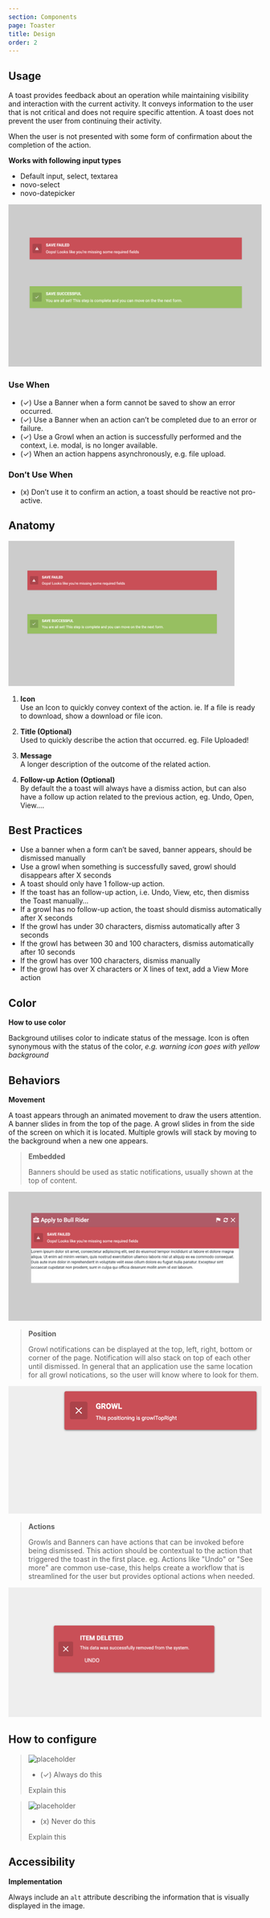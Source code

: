 ```yaml
---
section: Components
page: Toaster
title: Design
order: 2
---
```


## Usage

<novo-grid columns="2" align="start" gap="2rem">
<div>

A toast provides feedback about an operation while maintaining visibility and interaction with the current activity. It conveys information to the user that is not critical and does not require specific attention. A toast does not prevent the user from continuing their activity.

When the user is not presented with some form of confirmation about the completion of the action.

**Works with following input types**

- Default input, select, textarea
- novo-select
- novo-datepicker

</div>

<img src="assets/images/ToastBanners.png"/>

<div>

### Use When

- (✓) Use a Banner when a form cannot be saved to show an error occurred.
- (✓) Use a Banner when an action can’t be completed due to an error or failure.
- (✓) Use a Growl when an action is successfully performed and the context, i.e. modal, is no longer available.
- (✓) When an action happens asynchronously, e.g. file upload.

</div>
<div>

### Don′t Use When

- (x) Don’t use it to confirm an action, a toast should be reactive not pro-active.

</div>
</novo-grid>

## Anatomy

<novo-grid columns="2" align="start" gap="2rem">

<img src="assets/images/ToastBanners.png" width="450">

<div>

1. **Icon**<br>
   Use an Icon to quickly convey context of the action. ie. If a file is ready to download, show a download or file icon.

1. **Title (Optional)**<br>
   Used to quickly describe the action that occurred. eg. File Uploaded!

1. **Message**<br>
   A longer description of the outcome of the related action.

1. **Follow-up Action (Optional)**<br>
   By default the a toast will always have a dismiss action, but can also have a follow up action related to the previous action, eg. Undo, Open, View....

</div>
</novo-grid>

## Best Practices

- Use a banner when a form can’t be saved, banner appears, should be dismissed manually
- Use a growl when something is successfully saved, growl should disappears after X seconds
- A toast should only have 1 follow-up action.
- If the toast has an follow-up action, i.e. Undo, View, etc, then dismiss the Toast manually…
- If a growl has no follow-up action, the toast should dismiss automatically after X seconds
- If the growl has under 30 characters, dismiss automatically after 3 seconds
- If the growl has between 30 and 100 characters, dismiss automatically after 10 seconds
- If the growl has over 100 characters, dismiss manually
- If the growl has over X characters or X lines of text, add a View More action

## Color

**How to use color**

Background utilises color to indicate status of the message. Icon is often synonymous with the status of the color, _e.g. warning icon goes with yellow background_

## Behaviors

**Movement**

A toast appears through an animated movement to draw the users attention. A banner slides in from the top of the page. A growl slides in from the side of the screen on which it is located. Multiple growls will stack by moving to the background when a new one appears.

<novo-grid columns="2" align="start" gap="2rem">

> **Embedded**
>
> Banners should be used as static notifications, usually shown at the top of content.

![placeholder](assets/images/ToastEmbedded.png)

> **Position**
>
> Growl notifications can be displayed at the top, left, right, bottom or corner of the page. Notification will also stack on top of each other until dismissed.  In general that an application use the same location for all growl notications, so the user will know where to look for them.

![placeholder](assets/images/ToastLayout.png)

> **Actions**
>
> Growls and Banners can have actions that can be invoked before being dismissed.  This action should be contextual to the action that triggered the toast in the first place.  eg. Actions like "Undo" or "See more" are common use-case, this helps create a workflow that is streamlined for the user but provides optional actions when needed.

![placeholder](assets/images/ToastGrowlAction.png)

</novo-grid>


## How to configure

<novo-grid columns="2" align="start" gap="2rem">

> ![placeholder](https://via.placeholder.com/350x250)
>
> - (✓) Always do this
>
> Explain this

> ![placeholder](https://via.placeholder.com/350x250)
>
> - (x) Never do this
>
> Explain this

</novo-grid>


## Accessibility

**Implementation**

Always include an `alt` attribute describing the information that is visually displayed in the image.
